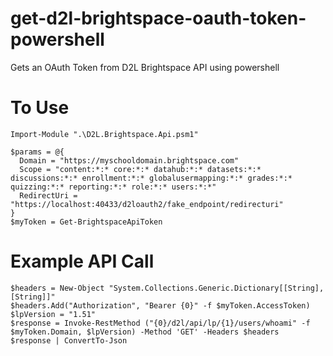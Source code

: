# get-d2l-brightspace-oauth-token-powershell
Gets an OAuth Token from D2L Brightspace API using powershell

# To Use
```
Import-Module ".\D2L.Brightspace.Api.psm1"

$params = @{
  Domain = "https://myschooldomain.brightspace.com"
  Scope = "content:*:* core:*:* datahub:*:* datasets:*:* discussions:*:* enrollment:*:* globalusermapping:*:* grades:*:* quizzing:*:* reporting:*:* role:*:* users:*:*"
  RedirectUri = "https://localhost:40433/d2loauth2/fake_endpoint/redirecturi"
}
$myToken = Get-BrightspaceApiToken
```
# Example API Call
```
$headers = New-Object "System.Collections.Generic.Dictionary[[String],[String]]"
$headers.Add("Authorization", "Bearer {0}" -f $myToken.AccessToken)
$lpVersion = "1.51"
$response = Invoke-RestMethod ("{0}/d2l/api/lp/{1}/users/whoami" -f $myToken.Domain, $lpVersion) -Method 'GET' -Headers $headers
$response | ConvertTo-Json
```
